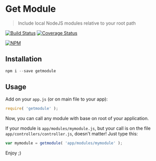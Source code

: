 # Get Module

> Include local NodeJS modules relative to your root path

[![Build Status](https://travis-ci.org/fdaciuk/getmodule.svg)](https://travis-ci.org/fdaciuk/getmodule)
[![Coverage Status](https://img.shields.io/coveralls/fdaciuk/getmodule.svg)](https://coveralls.io/r/fdaciuk/getmodule)

[![NPM](https://nodei.co/npm/getmodule.png?downloads=true&downloadRank=true&stars=true)](https://nodei.co/npm/getmodule/)

## Installation

```js
npm i --save getmodule
```

## Usage

Add on your `app.js` (or on main file to your app):

```js
require( 'getmodule' );
```

Now, you can call any module with base on root of your application.

If your module is `app/modules/mymodule.js`, but your call is on the file `app/controllers/controller.js`, doesn't matter! Just type this:

```js
var mymodule = getmodule( 'app/modules/mymodule' );
```

Enjoy ;)